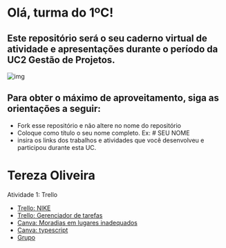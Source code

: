 # Olá, turma do 1ºC! 
## Este repositório será o seu caderno virtual de atividade e apresentações durante o período da UC2 Gestão de Projetos. 

![img](https://blog.acelerato.com/wp-content/uploads/2020/08/5-beneficios-da-gesta%CC%83o-de-projetos-para-a-sua-empresa-1200x640.png)

## Para obter o máximo de aproveitamento, siga as orientações a seguir:

- Fork esse repositório e não altere no nome do repositório
- Coloque como título o seu nome completo. Ex: # SEU NOME
- insira os links dos trabalhos e atividades que você desenvolveu e participou durante esta UC.

# Tereza Oliveira

Atividade 1: Trello 
- [Trello: NIKE](https://trello.com/invite/b/2ONj5llF/ATTI79d3fc974b7cfc4f96381f53665d306bDE2D49F1/analise-swot-nike)
- [Trello: Gerenciador de tarefas](https://trello.com/invite/b/tzJqQv6c/ATTIcac4d8069cd08e145afb7eb6da8cea579263644E/gerenciador-de-tarefas)
- [Canva: Moradias em lugares inadequados](https://www.canva.com/design/DAGCfmrJtpQ/XYYHA_xkNL4-ltXdDd-5og/edit?utm_content=DAGCfmrJtpQ&utm_campaign=designshare&utm_medium=link2&utm_source=sharebutton)
- [Canva: typescript](https://www.canva.com/design/DAGEjUJ54Pc/feL3I6NAOpKGJy6lopU_aQ/edit)
- [Grupo](link)



